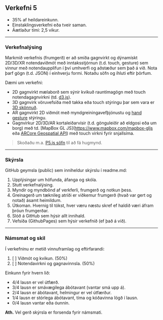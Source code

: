## Verkefni 5

- 35% af heildareinkunn.
- Einstaklingsverkefni eða tveir saman.
- Áætlaður tími: 2,5 vikur.
  
---

### Verkefnalýsing

Markmið verkefnis (frumgerð) er að smíða gagnvirkt og dýnamískt 2D/3D/XR notendaviðmót með inntaksstjórnun (t.d. touch, gesture) sem vinnur með notendaupplifun í því umhverfi og aðstæður sem það á við. Nota þarf gögn (t.d. JSON) í einhverju formi. Notaðu söfn og íhluti eftir þörfum.

Dæmi um verkefni:
- 2D gagnvirkt mælaborð sem sýnir kvikuð rauntímagögn með touch notendagagnvirkni (td. [d3.js](https://d3js.org/)).
- 3D gagnvirk vöruvefsíða með takka eða touch stýringu þar sem vara er [3D skönnuð](https://alicevision.org/#meshroom).
- AR gagnvirkt 2D viðmót með myndgreiningavefþjónustu og [hand gesture](https://github.com/GunnarThorunnarson/FORR3FV05EU/wiki/Vi%C3%B0m%C3%B3t#gestures) stýringu.
- Gagnvirkur 2D/3D/AR kortaleiðarvísir (t.d. gönguleiðir að eldgosi eða um borg) með td. [MapBox GL JS](https://www.mapbox.com/mapbox-gljs eða [ARCore Geospatial API](https://www.youtube.com/watch?v=udoSz_UBUdc)) með touch virkni fyrir snjallsíma.
  
> Skoðaðu m.a. [P5.js söfn](https://p5js.org/libraries/) til að fá hugmynd.

<!--
- VR umhverfi með hand-gesture [leapmotion](https://www.ultraleap.com/) stýringu á 3D hlut.
-->


---

### Skýrsla
GitHub geymsla (public) sem inniheldur skýrslu í readme.md:

  1. Upplýsingar um höfunda, áfanga og skóla.
  1. Stutt verkefnalýsing.
  1. Myndir og myndbönd af verkferli, frumgerð og notkun þess.
  1. Greinagerð um tæknileg atriði er viðkemur frumgerð (hvað var gert og notað) ásamt
  heimildum. 
  1. Útkoman. Hvernig til tókst, hver væru næstu skref ef haldið væri áfram þróun frumgerðar.
  1. Slóð á GitHub sem hýsir allt innihald.
  1. Vefsíða (GithubPages) sem hýsir verkefnið (ef það á við).

---

### Námsmat og skil
Í verkefninu er metið vinnuframlag og eftirfarandi:

1. [ ] Viðmót og kvikun. (50%)
1. [ ] Notendavirkni og gagnavinnsla. (50%)

Einkunn fyrir hvern lið: 
- 4/4 lausn er vel útfærð.
- 3/4 lausn er smávægilega ábótavant (vantar smá upp á).
- 2/4 lausn er ábótavant, helmingur er vel útfærður.
- 1/4 lausn er stórlega ábótavant, tíma og kóðavinna lögð í lausn.
- 0/4 lausn vantar eða óunnin.

**Ath.** Vel gerð skýrsla er forsenda fyrir námsmati.
